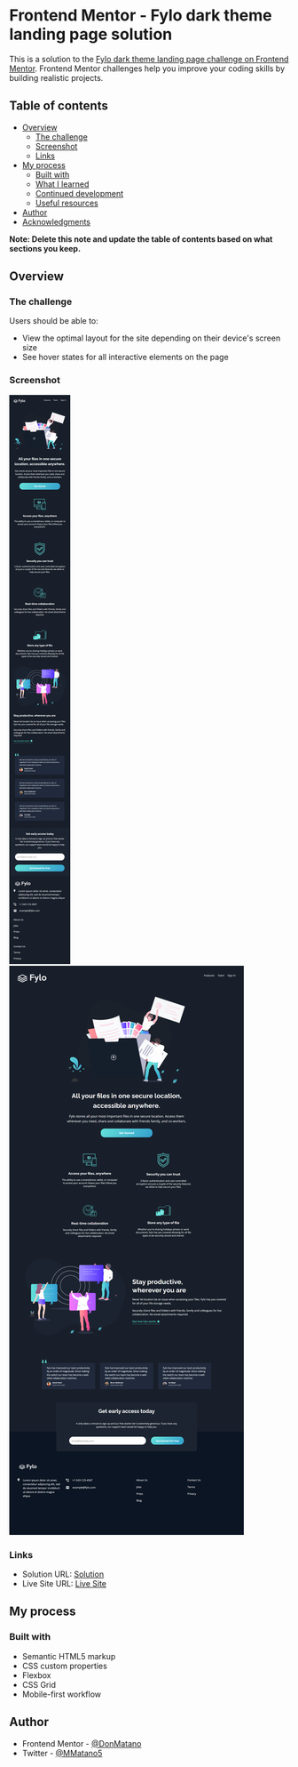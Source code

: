 # Frontend Mentor - Fylo dark theme landing page solution

This is a solution to the [Fylo dark theme landing page challenge on Frontend Mentor](https://www.frontendmentor.io/challenges/fylo-dark-theme-landing-page-5ca5f2d21e82137ec91a50fd). Frontend Mentor challenges help you improve your coding skills by building realistic projects. 

## Table of contents

- [Overview](#overview)
  - [The challenge](#the-challenge)
  - [Screenshot](#screenshot)
  - [Links](#links)
- [My process](#my-process)
  - [Built with](#built-with)
  - [What I learned](#what-i-learned)
  - [Continued development](#continued-development)
  - [Useful resources](#useful-resources)
- [Author](#author)
- [Acknowledgments](#acknowledgments)

**Note: Delete this note and update the table of contents based on what sections you keep.**

## Overview

### The challenge

Users should be able to:

- View the optimal layout for the site depending on their device's screen size
- See hover states for all interactive elements on the page

### Screenshot

![Mobile](./screenshots/mobile.png)
![Desktop](./screenshots/desktop.png)

### Links

- Solution URL: [Solution](https://www.frontendmentor.io/solutions/fylo-dark-theme-html-css-grid-flexbox-H1NySL8Hc)
- Live Site URL: [Live Site](https://donmatano.github.io/Fylo-dark-theme-landing-page-Frontend-Mentor/)

## My process

### Built with

- Semantic HTML5 markup
- CSS custom properties
- Flexbox
- CSS Grid
- Mobile-first workflow

## Author

- Frontend Mentor - [@DonMatano](https://www.frontendmentor.io/profile/DonMatano)
- Twitter - [@MMatano5](https://www.twitter.com/MMatano5)
